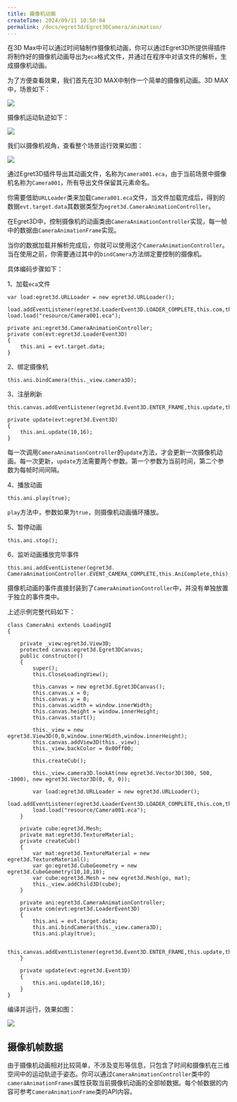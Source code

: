 ```yaml
---
title: 摄像机动画
createTime: 2024/09/11 10:50:04
permalink: /docs/egret3d/Egret3DCamera/animation/
---
```


在3D Max中可以通过时间轴制作摄像机动画，你可以通过Egret3D所提供得插件将制作好的摄像机动画导出为`eca`格式文件，并通过在程序中对该文件的解析，生成摄像机动画。

为了方便查看效果，我们首先在3D MAX中制作一个简单的摄像机动画。3D MAX中，场景如下：

![](575cd31ccd58b.png)

摄像机运动轨迹如下：

![](575cd3235cbe6.gif)

我们以摄像机视角，查看整个场景运行效果如图：

![](575cd32284507.gif)

通过Egret3D插件导出其动画文件，名称为`Camera001.eca`，由于当前场景中摄像机名称为`Camera001`，所有导出文件保留其元素命名。

你需要借助`URLLoader`类来加载`Camera001.eca`文件，当文件加载完成后，得到的数据`evt.target.data`其数据类型为`egret3d.CameraAnimationController`。

在Egret3D中，控制摄像机的动画类由`CameraAnimationController`实现，每一帧中的数据由`CameraAnimationFrame`实现。

当你的数据加载并解析完成后，你就可以使用这个`CameraAnimationController`。当在使用之前，你需要通过其中的`bindCamera`方法绑定要控制的摄像机。

具体编码步骤如下：

1、加载`eca`文件

```
var load:egret3d.URLLoader = new egret3d.URLLoader();
        load.addEventListener(egret3d.LoaderEvent3D.LOADER_COMPLETE,this.com,this);
load.load("resource/Camera001.eca");
```

```
private ani:egret3d.CameraAnimationController;
private com(evt:egret3d.LoaderEvent3D)
{
	this.ani = evt.target.data;
}
```

2、绑定摄像机

```
this.ani.bindCamera(this._view.camera3D);
```

3、注册刷新

```
this.canvas.addEventListener(egret3d.Event3D.ENTER_FRAME,this.update,this);
```

```
private update(evt:egret3d.Event3D)
{
	this.ani.update(10,16);
}
```

每一次调用`CameraAnimationController`的`update`方法，才会更新一次摄像机动画。每一次更新，`update`方法需要两个参数。第一个参数为当前时间，第二个参数为每帧时间间隔。

4、播放动画

```
this.ani.play(true);
```

`play`方法中，参数如果为`true`，则摄像机动画循环播放。

5、暂停动画

```
this.ani.stop();
```

6、监听动画播放完毕事件

```
this.ani.addEventListener(egret3d. CameraAnimationController.EVENT_CAMERA_COMPLETE,this.AniComplete,this);
```

摄像机动画的事件直接封装到了`CameraAnimationController`中，并没有单独放置于独立的事件类中。

上述示例完整代码如下：

```
class CameraAni extends LoadingUI
{

    private _view:egret3d.View3D;
    protected canvas:egret3d.Egret3DCanvas;
    public constructor()
    {
        super();
        this.CloseLoadingView();

        this.canvas = new egret3d.Egret3DCanvas();
        this.canvas.x = 0;
        this.canvas.y = 0;
        this.canvas.width = window.innerWidth;
        this.canvas.height = window.innerHeight;
        this.canvas.start();
        
        this._view = new egret3d.View3D(0,0,window.innerWidth,window.innerHeight);
        this.canvas.addView3D(this._view);
        this._view.backColor = 0x00ff00;

        this.createCub();

        this._view.camera3D.lookAt(new egret3d.Vector3D(300, 500, -1000), new egret3d.Vector3D(0, 0, 0));

        var load:egret3d.URLLoader = new egret3d.URLLoader();
        load.addEventListener(egret3d.LoaderEvent3D.LOADER_COMPLETE,this.com,this);
        load.load("resource/Camera001.eca");
    }

    private cube:egret3d.Mesh;
    private mat:egret3d.TextureMaterial;
    private createCub()
    {
        var mat:egret3d.TextureMaterial = new egret3d.TextureMaterial();
        var go:egret3d.CubeGeometry = new egret3d.CubeGeometry(10,10,10);
        var cube:egret3d.Mesh = new egret3d.Mesh(go, mat);
        this._view.addChild3D(cube);
    }

    private ani:egret3d.CameraAnimationController;
    private com(evt:egret3d.LoaderEvent3D)
    {
        this.ani = evt.target.data;
        this.ani.bindCamera(this._view.camera3D);
        this.ani.play(true);
        
         this.canvas.addEventListener(egret3d.Event3D.ENTER_FRAME,this.update,this);
    }
    
    private update(evt:egret3d.Event3D)
    {
        this.ani.update(10,16);
    }
}
```

编译并运行，效果如图：

![](575cd31ce7598.gif)

## 摄像机帧数据

由于摄像机动画相对比较简单，不涉及变形等信息，只包含了时间和摄像机在三维空间中的运动轨迹于姿态。你可以通过`CameraAnimationController`类中的`cameraAnimationFrames`属性获取当前摄像机动画的全部帧数据。每个帧数据的内容可参考`CameraAnimationFrame`类的API内容。


